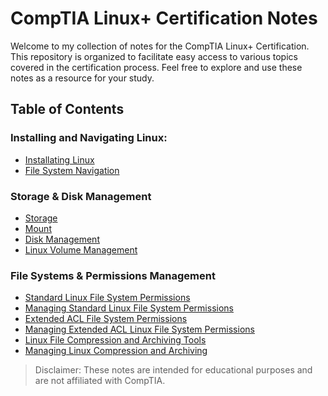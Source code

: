 # CompTIA Linux+ Certification Notes

Welcome to my collection of notes for the CompTIA Linux+ Certification. This repository is organized to facilitate easy access to various topics covered in the certification process. Feel free to explore and use these notes as a resource for your study.

## Table of Contents

### Installing and Navigating Linux:

* [Installating Linux](./Installation&FSys_Navigation/Installation.md)
* [File System Navigation](./Installation&FSys_Navigation/File_Sys_Nav.md)

### Storage & Disk Management

* [Storage](./Storage&File_Systems/Storage.md)
* [Mount](./Storage&File_Systems/Mount.md)
* [Disk Management](/notes/05-shells-scripting-and-data-management.md)
* [Linux Volume Management](./Storage&File_Systems/LVM.md)

### File Systems & Permissions Management

* [Standard Linux File System Permissions](./Perms_Mans/1Standard_Perms.md)
* [Managing Standard Linux File System Permissions](./Perms_Mans/2Man_Perms.md)
* [Extended ACL File System Permissions](./Perms_Mans/3ACL.md)
* [Managing Extended ACL Linux File System Permissions](./Perms_Mans/4ACL_Man.md)
* [Linux File Compression and Archiving Tools](./Perms_Mans/5Compression.md)
* [Managing Linux Compression and Archiving](./Perms_Mans/6Comp_Man.md)

> Disclaimer: These notes are intended for educational purposes and are not affiliated with CompTIA.

